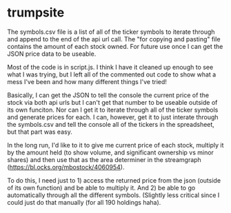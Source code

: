 # trumpsite

The symbols.csv file is a list of all of the ticker symbols to iterate through and append to the end of the api url call. 
The "for copying and pasting" file contains the amount of each stock owned. For future use once I can get the JSON price data to be useable. 

Most of the code is in script.js. I think I have it cleaned up enough to see what I was trying, but I left all of the commented out code to show what a mess I've been and how many different things I've tried!

Basically, I can get the JSON to tell the console the current price of the stock via both api urls but I can't get that number to be useable outside of its own funciton. Nor can I get it to iterate through all of the ticker symbols and generate prices for each. I can, however, get it to just interate through the symbols.csv and tell the console all of the tickers in the spreadsheet, but that part was easy.

In the long run, I'd like to it to give me current price of each stock, multiply it by the amount held (to show volume, and significant ownership vs minor shares) and then use that as the area determiner in the streamgraph (https://bl.ocks.org/mbostock/4060954).

To do this, I need just to 1) access the returned price from the json (outside of its own function) and be able to multiply it. And 2) be able to go automatically through all the different symbols. (Slightly less critical since I could just do that manually (for all 190 holdings haha).
